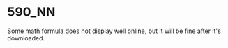 # 590_NN

Some math formula does not display well online, but it will be fine after it's downloaded.
